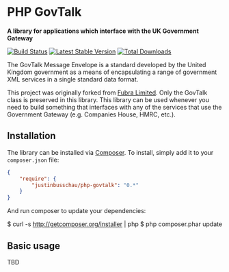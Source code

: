 # PHP GovTalk

**A library for applications which interface with the UK Government Gateway**

[![Build Status](https://travis-ci.org/JustinBusschau/php-govtalk.png?branch=master)](https://travis-ci.org/JustinBusschau/php-govtalk)
[![Latest Stable Version](https://poser.pugx.org/justinbusschau/php-govtalk/version.png)](https://packagist.org/packages/justinbusschau/php-govtalk)
[![Total Downloads](https://poser.pugx.org/justinbusschau/php-govtalk/d/total.png)](https://packagist.org/packages/justinbusschau/php-govtalk)

The GovTalk Message Envelope is a standard developed by the United Kingdom government as a means of encapsulating
a range of government XML services in a single standard data format.

This project was originally forked from [Fubra Limited](https://github.com/fubralimited/php-govtalk). Only the GovTalk
class is preserved in this library. This library can be used whenever you need to build something that interfaces with any
of the services that use the Government Gateway (e.g. Companies House, HMRC, etc.).

## Installation

The library can be installed via [Composer](http://getcomposer.org/). To install, simply add
it to your `composer.json` file:

```json
{
    "require": {
        "justinbusschau/php-govtalk": "0.*"
    }
}
```

And run composer to update your dependencies:

$ curl -s http://getcomposer.org/installer | php
$ php composer.phar update


## Basic usage

TBD
